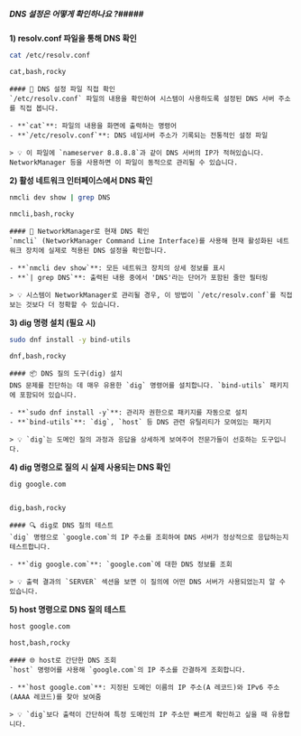 ##### DNS 설정은 어떻게 확인하나요 ?#####

**1) resolv.conf 파일을 통해 DNS 확인**

```bash
cat /etc/resolv.conf
```

```tech
cat,bash,rocky
```

```desc
#### 📜 DNS 설정 파일 직접 확인
`/etc/resolv.conf` 파일의 내용을 확인하여 시스템이 사용하도록 설정된 DNS 서버 주소를 직접 봅니다.

- **`cat`**: 파일의 내용을 화면에 출력하는 명령어
- **`/etc/resolv.conf`**: DNS 네임서버 주소가 기록되는 전통적인 설정 파일

> 💡 이 파일에 `nameserver 8.8.8.8`과 같이 DNS 서버의 IP가 적혀있습니다. NetworkManager 등을 사용하면 이 파일이 동적으로 관리될 수 있습니다.
```

**2) 활성 네트워크 인터페이스에서 DNS 확인**

```bash
nmcli dev show | grep DNS
```

```tech
nmcli,bash,rocky
```

```desc
#### 📡 NetworkManager로 현재 DNS 확인
`nmcli` (NetworkManager Command Line Interface)를 사용해 현재 활성화된 네트워크 장치에 실제로 적용된 DNS 설정을 확인합니다.

- **`nmcli dev show`**: 모든 네트워크 장치의 상세 정보를 표시
- **`| grep DNS`**: 출력된 내용 중에서 'DNS'라는 단어가 포함된 줄만 필터링

> 💡 시스템이 NetworkManager로 관리될 경우, 이 방법이 `/etc/resolv.conf`를 직접 보는 것보다 더 정확할 수 있습니다.
```

**3) dig 명령 설치 (필요 시)**

```bash
sudo dnf install -y bind-utils
```

```tech
dnf,bash,rocky
```

```desc
#### 📦 DNS 질의 도구(dig) 설치
DNS 문제를 진단하는 데 매우 유용한 `dig` 명령어를 설치합니다. `bind-utils` 패키지에 포함되어 있습니다.

- **`sudo dnf install -y`**: 관리자 권한으로 패키지를 자동으로 설치
- **`bind-utils`**: `dig`, `host` 등 DNS 관련 유틸리티가 모여있는 패키지

> 💡 `dig`는 도메인 질의 과정과 응답을 상세하게 보여주어 전문가들이 선호하는 도구입니다.
```

**4) dig 명령으로 질의 시 실제 사용되는 DNS 확인**

```bash
dig google.com
```
```no-err-check
```

```tech
dig,bash,rocky
```

```desc
#### 🔍 dig로 DNS 질의 테스트
`dig` 명령으로 `google.com`의 IP 주소를 조회하여 DNS 서버가 정상적으로 응답하는지 테스트합니다.

- **`dig google.com`**: `google.com`에 대한 DNS 정보를 조회

> 💡 출력 결과의 `SERVER` 섹션을 보면 이 질의에 어떤 DNS 서버가 사용되었는지 알 수 있습니다.
```

**5) host 명령으로 DNS 질의 테스트**

```bash
host google.com
```

```tech
host,bash,rocky
```

```desc
#### 🌐 host로 간단한 DNS 조회
`host` 명령어를 사용해 `google.com`의 IP 주소를 간결하게 조회합니다.

- **`host google.com`**: 지정된 도메인 이름의 IP 주소(A 레코드)와 IPv6 주소(AAAA 레코드)를 찾아 보여줌

> 💡 `dig`보다 출력이 간단하여 특정 도메인의 IP 주소만 빠르게 확인하고 싶을 때 유용합니다.
```
